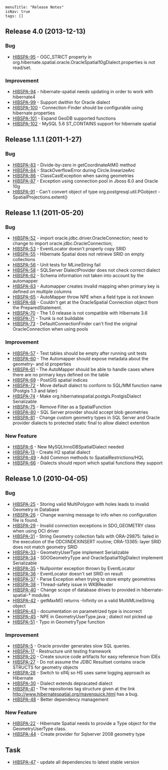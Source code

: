 ```
menuTitle: "Release Notes"
isNav: true
tags: []
```
## Release 4.0 (2013-12-13)

### Bug

* [HIBSPA-95](http://www.hibernatespatial.org/jira/browse/HIBSPA-95) - OGC_STRICT property in org.hibernate.spatial.oracle.OracleSpatial10gDialect.properties is not read/set.

### Improvement

* [HIBSPA-94](http://www.hibernatespatial.org/jira/browse/HIPBSP-94) - hibernate-spatial needs updating in order to work with hibernate4
* [HIBSPA-99](http://www.hibernatespatial.org/jira/browse/HIPBSP-99) - Support dwithin for Oracle dialect
* [HIBSPA-100](http://www.hibernatespatial.org/jira/browse/HIPBSP-100) - Connection-Finder should be configurable using hibernate properties
* [HIBSPA-101](http://www.hibernatespatial.org/jira/browse/HIPBSP-101) - Expand GeoDB supported functions
* [HIBSPA-102](http://www.hibernatespatial.org/jira/browse/HIPBSP-102) - MySQL 5.6 ST_CONTAINS support for hibernate spatial


## Release 1.1.1 (2011-1-27)

### Bug

* [HIBSPA-83](http://www.hibernatespatial.org/jira/browse/HIBSPA-83) - Divide-by-zero in getCoordinateAtM() method
* [HIBSPA-84](http://www.hibernatespatial.org/jira/browse/HIBSPA-84) - StackOverflowError during Circle.linearizeArc
* [HIBSPA-86](http://www.hibernatespatial.org/jira/browse/HIBSPA-86) - ClassCastException when saving geometries
* [HIBSPA-87](http://www.hibernatespatial.org/jira/browse/HIBSPA-87) - Exception using connection pool in Jboss 6.0 and Oracle 10g
* [HIBSPA-91](http://www.hibernatespatial.org/jira/browse/HIBSPA-91) - Can't convert object of type org.postgresql.util.PGobject - SpatialProjections.extent()

## Release 1.1 (2011-05-20)

### Bug

* [HIBSPA-52](http://www.hibernatespatial.org/jira/browse/HIBSPA-52) - import oracle.jdbc.driver.OracleConnection; need to change to import oracle.jdbc.OracleConnection;
* [HIBSPA-53](http://www.hibernatespatial.org/jira/browse/HIBSPA-53) - EventLocator doesn't properly copy SRID
* [HIBSPA-55](http://www.hibernatespatial.org/jira/browse/HIBSPA-55) - Hibernate Spatial does not retrieve SRID on empty collections
* [HIBSPA-56](http://www.hibernatespatial.org/jira/browse/HIBSPA-56) - Unit tests for MLineString fail
* [HIBSPA-58](http://www.hibernatespatial.org/jira/browse/HIBSPA-58) - SQLServer DialectProvider does not check correct dialect
* [HIBSPA-62](http://www.hibernatespatial.org/jira/browse/HIBSPA-62) - Schema information not taken into account by the automapper
* [HIBSPA-63](http://www.hibernatespatial.org/jira/browse/HIBSPA-63) - Automapper creates invalid mapping when primary key is defined on multiple columns
* [HIBSPA-65](http://www.hibernatespatial.org/jira/browse/HIBSPA-65) - AutoMapper throw NPE when a field type is not known
* [HIBSPA-68](http://www.hibernatespatial.org/jira/browse/HIBSPA-68) - Couldn't get at the OracleSpatial Connection object from the PreparedStatement.
* [HIBSPA-70](http://www.hibernatespatial.org/jira/browse/HIBSPA-70) - The 1.0 release is not compatible with Hibernate 3.6
* [HIBSPA-71](http://www.hibernatespatial.org/jira/browse/HIBSPA-71) - Trunk is not buildable
* [HIBSPA-73](http://www.hibernatespatial.org/jira/browse/HIBSPA-73) - DefaultConnectionFinder can't find the original OracleConnection when using pools

### Improvement

* [HIBSPA-57](http://www.hibernatespatial.org/jira/browse/HIBSPA-57) - Test tables should be empty after running unit tests
* [HIBSPA-60](http://www.hibernatespatial.org/jira/browse/HIBSPA-60) - The Automapper should expose metadata about the geometry- and id properties
* [HIBSPA-61](http://www.hibernatespatial.org/jira/browse/HIBSPA-61) - The AutoMapper should be able to handle cases where there are no primary keys defined on the table
* [HIBSPA-69](http://www.hibernatespatial.org/jira/browse/HIBSPA-69) - PostGIS spatial indices
* [HIBSPA-72](http://www.hibernatespatial.org/jira/browse/HIBSPA-72) - Move default dialect to conform to SQL/MM function name (Postgis 1.3 and later)
* [HIBSPA-74](http://www.hibernatespatial.org/jira/browse/HIBSPA-74) - Make org.hibernatespatial.postgis.PostgisDialect Serializable
* [HIBSPA-75](http://www.hibernatespatial.org/jira/browse/HIBSPA-75) - Remove Filter as a SpatialFunction
* [HIBSPA-80](http://www.hibernatespatial.org/jira/browse/HIBSPA-80) - SQL Server provider should accept blob geometries
* [HIBSPA-81](http://www.hibernatespatial.org/jira/browse/HIBSPA-81) - Change custom geometry types in SQL Server and Oracle provider dialects to protected static final to allow dialect extention

### New Feature

* [HIBSPA-6](http://www.hibernatespatial.org/jira/browse/HIBSPA-6) - New MySQLInnoDBSpatialDialect needed
* [HIBSPA-13](http://www.hibernatespatial.org/jira/browse/HIBSPA-13) - Create H2 spatial dialect
* [HIBSPA-49](http://www.hibernatespatial.org/jira/browse/HIBSPA-49) - Add Common methods to SpatialRestrictions/HQL
* [HIBSPA-66](http://www.hibernatespatial.org/jira/browse/HIBSPA-66) - Dialects should report which spatial functions they support

## Release 1.0 (2010-04-05)

### Bug

* [HIBSPA-25](http://www.hibernatespatial.org/jira/browse/HIBSPA-25) - Storing valid MultiPolygon with holes leads to invalid Geometry in Database
* [HIBSPA-26](http://www.hibernatespatial.org/jira/browse/HIBSPA-26) - Change warning message to info when no configuration file is found.
* [HIBSPA-29](http://www.hibernatespatial.org/jira/browse/HIBSPA-29) - Invalid connection exceptions in SDO_GEOMETRY class when using OCI driver
* [HIBSPA-31](http://www.hibernatespatial.org/jira/browse/HIBSPA-31) - String Geometry collection fails with ORA-29875: failed in the execution of the ODCIINDEXINSERT routine; ORA-13365: layer SRID does not match geometry SRID
* [HIBSPA-33](http://www.hibernatespatial.org/jira/browse/HIBSPA-33) - GeometryUserType implement Serializable
* [HIBSPA-34](http://www.hibernatespatial.org/jira/browse/HIBSPA-34) - SDOGeometryType and OracleSpatial10gDialect implement Serializable
* [HIBSPA-35](http://www.hibernatespatial.org/jira/browse/HIBSPA-35) - Nullpointer exception thrown by EventLocator
* [HIBSPA-36](http://www.hibernatespatial.org/jira/browse/HIBSPA-36) - EventLocator doesn't set SRID on result
* [HIBSPA-37](http://www.hibernatespatial.org/jira/browse/HIBSPA-37) - Parse Exception when trying to store empty geometries
* [HIBSPA-38](http://www.hibernatespatial.org/jira/browse/HIBSPA-38) - Thread-safety issue in WKBReader
* [HIBSPA-40](http://www.hibernatespatial.org/jira/browse/HIBSPA-40) - Change scope of database drives to provided in hibernate-spatial-* modules
* [HIBSPA-42](http://www.hibernatespatial.org/jira/browse/HIBSPA-42) - getMaxM() returns -Infinity on a valid MultiMLineString object
* [HIBSPA-43](http://www.hibernatespatial.org/jira/browse/HIBSPA-43) - documentation on parametrized type is incorrect
* [HIBSPA-45](http://www.hibernatespatial.org/jira/browse/HIBSPA-45) - NPE in GeometryUserType.java ; dialect not picked up
* [HIBSPA-51](http://www.hibernatespatial.org/jira/browse/HIBSPA-51) - Typo in GeometryType function

### Improvement

* [HIBSPA-5](http://www.hibernatespatial.org/jira/browse/HIBSPA-5) - Oracle provider generates slow SQL queries.
* [HIBSPA-17](http://www.hibernatespatial.org/jira/browse/HIBSPA-17) - Restructure unit testing framework
* [HIBSPA-20](http://www.hibernatespatial.org/jira/browse/HIBSPA-20) - Create source code artifacts for easy reference from IDEs
* [HIBSPA-27](http://www.hibernatespatial.org/jira/browse/HIBSPA-27) - Do not assume the JDBC Resultset contains oracle STRUCTS for geometry objects
* [HIBSPA-28](http://www.hibernatespatial.org/jira/browse/HIBSPA-28) - Switch to slf4j so HS uses same logging approach as Hibernate
* [HIBSPA-30](http://www.hibernatespatial.org/jira/browse/HIBSPA-30) - Dialect extends depracated dialect
* [HIBSPA-41](http://www.hibernatespatial.org/jira/browse/HIBSPA-41) - The repositories tag structure given at the link http://www.hibernatespatial.org/mavenquick.html has a bug.
* [HIBSPA-48](http://www.hibernatespatial.org/jira/browse/HIBSPA-48) - Better dependency management

### New Feature

* [HIBSPA-22](http://www.hibernatespatial.org/jira/browse/HIBSPA-22) - Hibernate Spatial needs to provide a Type object for the GeometryUserType class.
* [HIBSPA-44](http://www.hibernatespatial.org/jira/browse/HIBSPA-44) - Create provider for Sqlserver 2008 geometry type

## Task

* [HIBSPA-47](http://www.hibernatespatial.org/jira/browse/HIBSPA-47) - update all dependencies to latest stable version